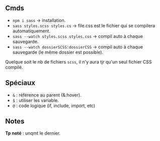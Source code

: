 ## Cmds

- `npm i sass` -> installation. 
- `sass styles.scss styles.cs` -> file.css est le fichier qui se compilera automatiquement. 
- `sass --watch styles.scss styles.css` -> compil auto à chaque sauvegarde. 
- `sass --watch dossierSCSS:dossierCSS` -> compil auto à chaque sauvegarde (le même dossier est possible). 

Quelque soit le nb de fichiers `scss`, il n'y aura tjr qu'un seul fichier CSS compilé. 

## Spéciaux

- `&` : référence au parent (&:hover). 
- `$` : utiliser les variable. 
- `@` : code logique (if, include, import, etc)

## Notes

**Tp noté** : unqmt le dernier. 